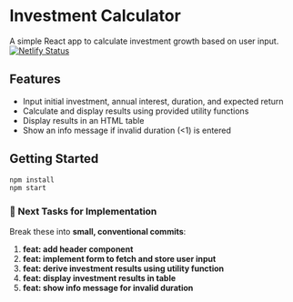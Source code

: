 # Investment Calculator

A simple React app to calculate investment growth based on user input. 
  [![Netlify Status](https://api.netlify.com/api/v1/badges/41f61e71-77a7-4a97-a841-1138b4099b25/deploy-status)](https://app.netlify.com/projects/investment-calculator-202507/deploys)

## Features

- Input initial investment, annual interest, duration, and expected return
- Calculate and display results using provided utility functions
- Display results in an HTML table
- Show an info message if invalid duration (<1) is entered

## Getting Started

```bash
npm install
npm start
``` 

### 🔧 Next Tasks for Implementation 

Break these into **small, conventional commits**:

1. **feat: add header component**
2. **feat: implement form to fetch and store user input**
3. **feat: derive investment results using utility function**
4. **feat: display investment results in table**
5. **feat: show info message for invalid duration**
